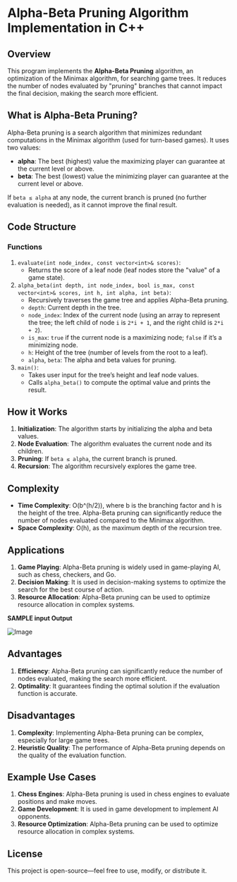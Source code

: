 # Alpha-Beta Pruning Algorithm Implementation in C++

## Overview

This program implements the **Alpha-Beta Pruning** algorithm, an optimization of the Minimax algorithm, for searching game trees. It reduces the number of nodes evaluated by "pruning" branches that cannot impact the final decision, making the search more efficient.

## What is Alpha-Beta Pruning?

Alpha-Beta pruning is a search algorithm that minimizes redundant computations in the Minimax algorithm (used for turn-based games). It uses two values:

*   **alpha**: The best (highest) value the maximizing player can guarantee at the current level or above.
*   **beta**: The best (lowest) value the minimizing player can guarantee at the current level or above.

If `beta ≤ alpha` at any node, the current branch is pruned (no further evaluation is needed), as it cannot improve the final result.

## Code Structure

### Functions

1.  `evaluate(int node_index, const vector<int>& scores)`:
    *   Returns the score of a leaf node (leaf nodes store the "value" of a game state).
2.  `alpha_beta(int depth, int node_index, bool is_max, const vector<int>& scores, int h, int alpha, int beta)`:
    *   Recursively traverses the game tree and applies Alpha-Beta pruning.
    *   `depth`: Current depth in the tree.
    *   `node_index`: Index of the current node (using an array to represent the tree; the left child of node `i` is `2*i + 1`, and the right child is `2*i + 2`).
    *   `is_max`: `true` if the current node is a maximizing node; `false` if it’s a minimizing node.
    *   `h`: Height of the tree (number of levels from the root to a leaf).
    *   `alpha`, `beta`: The alpha and beta values for pruning.
3.  `main()`:
    *   Takes user input for the tree’s height and leaf node values.
    *   Calls `alpha_beta()` to compute the optimal value and prints the result.

## How it Works

1.  **Initialization**: The algorithm starts by initializing the alpha and beta values.
2.  **Node Evaluation**: The algorithm evaluates the current node and its children.
3.  **Pruning**: If `beta ≤ alpha`, the current branch is pruned.
4.  **Recursion**: The algorithm recursively explores the game tree.

## Complexity

*   **Time Complexity**: O(b^(h/2)), where b is the branching factor and h is the height of the tree. Alpha-Beta pruning can significantly reduce the number of nodes evaluated compared to the Minimax algorithm.
*   **Space Complexity**: O(h), as the maximum depth of the recursion tree.

## Applications

1.  **Game Playing**: Alpha-Beta pruning is widely used in game-playing AI, such as chess, checkers, and Go.
2.  **Decision Making**: It is used in decision-making systems to optimize the search for the best course of action.
3.  **Resource Allocation**: Alpha-Beta pruning can be used to optimize resource allocation in complex systems.

**SAMPLE input Output**

![Image](https://github.com/user-attachments/assets/d952fd79-6c9e-4393-9cb7-59b6db764c37)

## Advantages

1.  **Efficiency**: Alpha-Beta pruning can significantly reduce the number of nodes evaluated, making the search more efficient.
2.  **Optimality**: It guarantees finding the optimal solution if the evaluation function is accurate.

## Disadvantages

1.  **Complexity**: Implementing Alpha-Beta pruning can be complex, especially for large game trees.
2.  **Heuristic Quality**: The performance of Alpha-Beta pruning depends on the quality of the evaluation function.

## Example Use Cases

1.  **Chess Engines**: Alpha-Beta pruning is used in chess engines to evaluate positions and make moves.
2.  **Game Development**: It is used in game development to implement AI opponents.
3.  **Resource Optimization**: Alpha-Beta pruning can be used to optimize resource allocation in complex systems.

## License

This project is open-source—feel free to use, modify, or distribute it.


